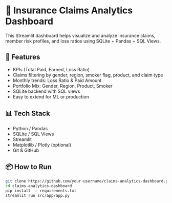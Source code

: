 # 🧾 Insurance Claims Analytics Dashboard

This Streamlit dashboard helps visualize and analyze insurance claims, member risk profiles, and loss ratios using SQLite + Pandas + SQL Views.

## 🚀 Features
- KPIs (Total Paid, Earned, Loss Ratio)
- Claims filtering by gender, region, smoker flag, product, and claim type
- Monthly trends: Loss Ratio & Paid Amount
- Portfolio Mix: Gender, Region, Product, Smoker
- SQLite backend with SQL views
- Easy to extend for ML or production

## 📊 Tech Stack
- Python / Pandas
- SQLite / SQL Views
- Streamlit
- Matplotlib / Plotly (optional)
- Git & GitHub

## 📦 How to Run

```bash
git clone https://github.com/your-username/claims-analytics-dashboard.git
cd claims-analytics-dashboard
pip install -r requirements.txt
streamlit run src/app/app.py

